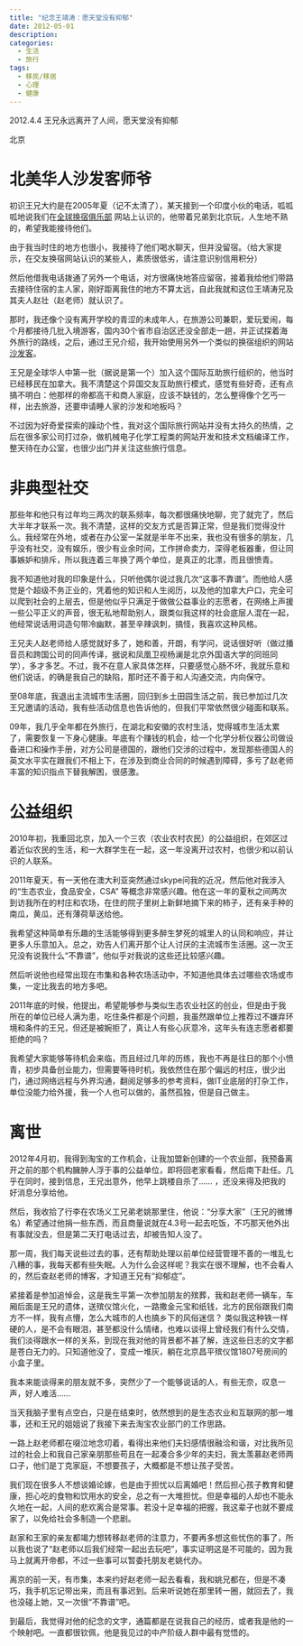 ```yaml
---
title: "纪念王靖涛：愿天堂没有抑郁"
date: 2012-05-01
description: 
categories:
  - 生活
  - 旅行
tags:
  - 移民/移居
  - 心理
  - 健康
---
```



2012.4.4 王兄永远离开了人间，愿天堂没有抑郁

北京

# **北美华人沙发客师爷**

初识王兄大约是在2005年夏（记不太清了），某天接到一个印度小伙的电话，呱呱呱地说我们在[全球换宿俱乐部](http://www.hospitalityclub.org/) 网站上认识的，他带着兄弟到北京玩，人生地不熟的，希望我能接待他们。

由于我当时住的地方也很小，我接待了他们喝水聊天，但并没留宿。（给大家提示，在交友换宿网站认识的某些人，素质很低劣，请注意识别信用积分）

然后他借我电话拨通了另外一个电话，对方很痛快地答应留宿，接着我给他们带路去接待住宿的主人家，刚好距离我住的地方不算太远，自此我就和这位王靖涛兄及其夫人赵壮（赵老师）就认识了。

那时，我还像个没有离开学校的青涩的未成年人，在旅游公司兼职，爱玩爱闹，每个月都接待几批入境游客，国内30个省市自治区还没全部走一趟，并正试探着海外旅行的路线，之后，通过王兄介绍，我开始使用另外一个类似的换宿组织的网站 [沙发客](http://www.couchsurfing.org/)。

王兄是全球华人中第一批（据说是第一个）加入这个国际互助旅行组织的，他当时已经移民在加拿大。我不清楚这个异国交友互助旅行模式，感觉有些好奇，还有点搞不明白：他那样的帝都高干和商人家庭，应该不缺钱的，怎么整得像个乞丐一样，出去旅游，还要申请睡人家的沙发和地板吗？

不过因为好奇爱探索的躁动个性，我对这个国际旅行网站并没有太持久的热情，之后在很多家公司打过杂，做机械电子化学工程类的网站开发和技术文档编译工作，整天待在办公室，也很少出门并关注这些旅行信息。

# **非典型社交**

那些年和他只有过年均三两次的联系频率，每次都很痛快地聊，完了就完了，然后大半年才联系一次。我不清楚，这样的交友方式是否算正常，但是我们觉得没什么。我经常在外地，或者在办公室一呆就是半年不出来，我也没有很多的朋友，几乎没有社交，没有娱乐，很少有业余时间，工作拼命卖力，深得老板器重，但让同事嫉妒和排斥，所以我连着三年换了两个单位，是真正的北漂，而且很愤青。

我不知道他对我的印象是什么，只听他偶尔说过我几次“这事不靠谱”。而他给人感觉是个超级不务正业的，凭着他的知识和人生阅历，以及他的加拿大户口，完全可以爬到社会的上层去，但是他似乎只满足于做做公益事业的志愿者，在网络上声援一些公平正义的声音，很无私地帮助别人，跟类似我这样的社会底层人混在一起，他经常说话用词造句带冷幽默，甚至辛辣讽刺，搞怪，我喜欢这种风格。

王兄夫人赵老师给人感觉就好多了，她和善，开朗，有学问，说话很好听（做过播音员和跨国公司的同声传译，据说和凤凰卫视杨澜是北京外国语大学的同班同学），多才多艺。不过，我不在意人家具体怎样，只要感觉心肠不坏，我就乐意和他们说话，的确是我自己的缺陷，那时还不善于和人沟通交流，内向保守。

至08年底，我退出主流城市生活圈，回归到乡土田园生活之前，我已参加过几次王兄邀请的活动，我有些活动信息也告诉他的，但我们平常依然很少碰面和联系。

09年，我几乎全年都在外旅行，在湖北和安徽的农村生活，觉得城市生活太累了，需要恢复一下身心健康。年底有个赚钱的机会，给一个化学分析仪器公司做设备进口和操作手册，对方公司是德国的，跟他们交涉的过程中，发现那些德国人的英文水平实在跟我们不相上下，在涉及到商业合同的时候遇到障碍，多亏了赵老师丰富的知识指点下替我解困，很感激。

# **公益组织**

2010年初，我重回北京，加入一个三农（农业农村农民）的公益组织，在郊区过着近似农民的生活，和一大群学生在一起，这一年没离开过农村，也很少和以前认识的人联系。

2011年夏天，有一天他在澳大利亚突然通过skype问我的近况，然后他对我涉入的“生态农业，食品安全，CSA” 等概念非常感兴趣。他在这一年的夏秋之间两次到访我所在的村庄和农场，在住的院子里树上新鲜地摘下来的柿子，还有亲手种的南瓜，黄瓜，还有薄荷草送给他。

我希望这种简单有乐趣的生活能够得到更多醉生梦死的城里人的认同和响应，并让更多人乐意加入。总之，劝告人们离开那个让人讨厌的主流城市生活圈。这一次王兄没有说我什么“不靠谱”，他似乎对我说的这些还比较感兴趣。

然后听说他也经常出现在市集和各种农场活动中，不知道他具体去过哪些农场或市集，一定比我去的地方多吧。

2011年底的时候，他提出，希望能够参与类似生态农业社区的创业，但是由于我所在的单位已经人满为患，吃住条件都是个问题，我虽然跟单位上推荐过不嫌弃环境和条件的王兄，但还是被婉拒了，真让人有些心灰意冷，这年头有连志愿者都要拒绝的吗？

我希望大家能够等待机会来临，而且经过几年的历练，我也不再是往日的那个小愤青，初步具备创业能力，但需要等待时机，我依然住在那个偏远的村庄，很少出门，通过网络远程与外界沟通，翻阅足够多的参考资料，做IT业底层的打杂工作，单位没能力给外援，我一个人也可以做的，虽然孤独，但是自己做主。

# **离世**

2012年4月初，我得到淘宝的工作机会，让我加盟新创建的一个农业部，我预备离开之前的那个机构臃肿人浮于事的公益单位，即将回老家看看，然后南下赴任。几乎在同时，接到信息，王兄出意外，他早上跳楼自杀了…… ，还没来得及把我的好消息分享给他。

然后，我收拾了行李在农场义工兄弟老姚那里住，他说：“分享大家”（王兄的微博名）希望通过他捐一些东西，而且商量说就在4.3号一起去吃饭，不巧那天他外出有事就没去，但是第二天打电话过去，却被告知人没了。

那一周，我们每天说些过去的事，还有帮助处理以前单位经营管理不善的一堆乱七八糟的事，我每天都有些失眠。人为什么会这样呢？我实在很不理解，也不会看人的，然后查赵老师的博客，才知道王兄有“抑郁症”。

紧接着是参加追悼会，这是我生平第一次参加朋友的殡葬，我和赵老师一辆车，车厢后面是王兄的遗体，送殡仪馆火化，一路撒金元宝和纸钱，北方的民俗跟我们南方不一样，我有点懵，怎么大城市的人也搞乡下的风俗迷信？
类似我这种铁一样硬的人，是不会有眼泪，甚至都没什么情绪，也难以谈得上曾经我们有什么交情，我们淡得跟水一样的关系，到现在我对他的背景都不甚了解，连这些日志的文字都是苍白无力的。只知道他没了，变成一堆灰，躺在北京昌平殡仪馆1807号房间的小盒子里。

我本来能谈得来的朋友就不多，突然少了一个能够说话的人，有些无奈，叹息一声，好人难活……

当天我脑子里有点空白，只是在结束时，依然想到的是生态农业和互联网的那一堆事，还和王兄的姐姐说了我接下来去淘宝农业部门的工作思路。

一路上赵老师都在啜泣地念叨着，看得出来他们夫妇感情很融洽和谐，对比我所见过的社会上和我自己家亲朋那些苟且在一起凑合多少年的夫妇，我太羡慕赵老师两口子，他们是丁克家庭，不想要孩子，大概都是不想让孩子受苦。

我们现在很多人不想谈婚论嫁，也是由于担忧以后离婚吧！然后担心孩子教育和健康，担心吃的食物和饮用水的安全，总之有一大堆担忧。但是幸福的人却也不能永久地在一起，人间的悲欢离合是常事。若没十足幸福的把握，我这辈子也就不要成家了，以免给社会多制造一个悲剧。

赵家和王家的亲友都竭力想转移赵老师的注意力，不要再多想这些忧伤的事了，所以我也说了“赵老师以后我们经常一起出去玩吧”，事实证明这是不可能的，因为我马上就离开帝都，不过一些事可以暂委托朋友老姚代办。

离京的前一天，有市集，本来约好赵老师一起去看看，我和姚兄都在，但是不凑巧，我手机忘记带出来，而且有事迟到。后来听说她在那里转一圈，就回去了，我也没碰上她，又一次很“不靠谱”吧。

到最后，我觉得对他的纪念的文字，通篇都是在说我自己的经历，或者我是他的一个映射吧。一直都很钦佩，他是我见过的中产阶级人群中最有觉悟的。

